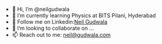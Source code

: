 - 👋 Hi, I’m @neilgudwala
- 🌱 I’m currently learning Physics at BITS Pilani, Hyderabad
- 👀 Follow me on Linkedin:[Neil Gudwala](https://www.linkedin.com/in/neil-gudwala-474a2724a/)
- 💞️ I’m looking to collaborate on ...
- 📫 Reach out to me: neil@gudwala.com

<!---
neilgudwala/neilgudwala is a ✨ special ✨ repository because its `README.md` (this file) appears on your GitHub profile.
You can click the Preview link to take a look at your changes.
--->
